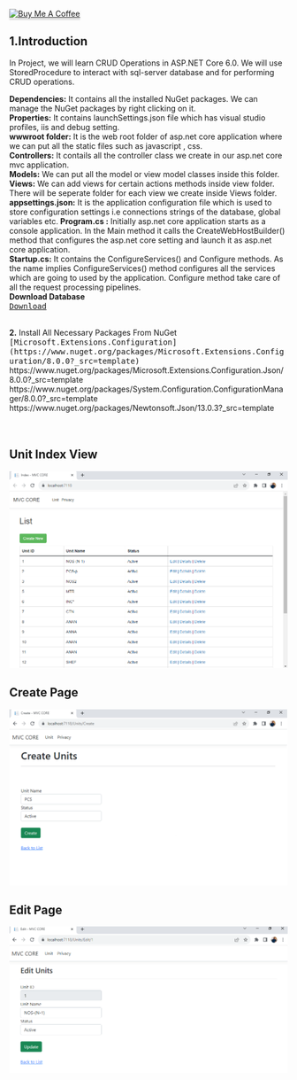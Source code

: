 <a href="https://www.buymeacoffee.com/anandugnath" target="_blank"><img src="https://www.buymeacoffee.com/assets/img/custom_images/orange_img.png" alt="Buy Me A Coffee" style="height: 41px !important;width: 174px !important;box-shadow: 0px 3px 2px 0px rgba(190, 190, 190, 0.5) !important;-webkit-box-shadow: 0px 3px 2px 0px rgba(190, 190, 190, 0.5) !important;" ></a>

<h2>1.Introduction</h2>
In Project, we will learn CRUD Operations in ASP.NET Core 6.0. We will use StoredProcedure to interact with sql-server database and for performing CRUD operations.

<b>Dependencies:</b> It contains all the installed NuGet packages. We can manage the NuGet packages by right clicking on it.
<br/>
<b>Properties:</b> It contains launchSettings.json file which has visual studio profiles, iis and debug setting.
<br/>
<b>wwwroot folder:</b> It is the web root folder of asp.net core application where we can put all the static files such as  javascript , css.
<br/>
<b>Controllers:</b> It contails all the controller class we create in our asp.net core mvc application.
<br/>
<b>Models:</b> We can put all the model or view model classes inside this folder.
<br/>
<b>Views:</b> We can add views for certain actions methods inside view folder. There will be seperate folder for each view we create inside Views folder.
<br/>
<b>appsettings.json:</b> It is the application configuration file which is used to store configuration settings i.e connections strings of the database, global variables etc. 
<b>Program.cs :</b> Initially asp.net core application starts as a console application. In the Main method it calls the CreateWebHostBuilder() method that configures the asp.net core setting and launch it as asp.net core application.
<br/>
<b>Startup.cs:</b>  It contains the ConfigureServices() and Configure methods. As the name implies ConfigureServices() method configures all the services which are going to used by the application. Configure method take care of all the request processing pipelines.
<br/>
<b>Download Database </b>
<br/>
<kbd>[Download](https://github.com/anandugnath/CoreMVC_CRUD/blob/main/MVC_Core_CRUD/MVC_CORE_CRUD/Database/DB.sql)</kbd>
 
<br/>
<b>2.</b> Install All Necessary Packages From NuGet
</br>
<kbd>[Microsoft.Extensions.Configuration](https://www.nuget.org/packages/Microsoft.Extensions.Configuration/8.0.0?_src=template)</kbd>

<br/>
https://www.nuget.org/packages/Microsoft.Extensions.Configuration.Json/8.0.0?_src=template
<br/>
https://www.nuget.org/packages/System.Configuration.ConfigurationManager/8.0.0?_src=template
<br/>
https://www.nuget.org/packages/Newtonsoft.Json/13.0.3?_src=template
<br/>

<br/>
<br/>
<h2>Unit Index View</h2>
<a href="https://www.buymeacoffee.com/anandugnath" target="_blank"><img src="https://github.com/anandugnath/CoreMVC_CRUD/blob/main/Unit_Creation.png" alt="Buy Me A Coffee" ></a>
<br/>
<h2>Create Page</h2>
<a href="https://www.buymeacoffee.com/anandugnath" target="_blank"><img src="https://github.com/anandugnath/CoreMVC_CRUD/blob/main/Create_Unit.png" alt="Buy Me A Coffee" ></a>
<br>

<h2>Edit Page</h2>
<a href="https://www.buymeacoffee.com/anandugnath" target="_blank"><img src="https://github.com/anandugnath/CoreMVC_CRUD/blob/main/Edit_Unit.png" alt="Buy Me A Coffee" ></a>
